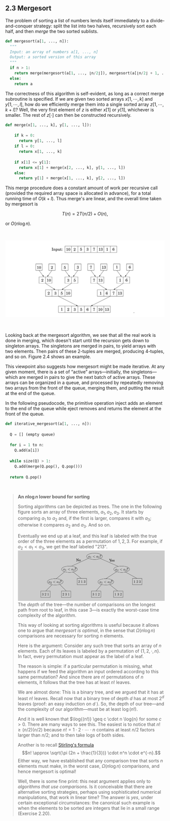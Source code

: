 ## 2.3 Mergesort

The problem of sorting a list of numbers lends itself immediately to a divide-and-conquer strategy: split the list into two halves, recursively sort each half, and then *merge* the two sorted sublists.

```python
def mergesort(a[1, ..., n]):
  """
  Input: an array of numbers a[1, ..., n]
  Output: a sorted version of this array
  """
  if n > 1:
    return merge(mergesort(a[1, ..., ⌊n/2⌋]), mergesort(a[⌊n/2⌋ + 1, ..., n]))
  else:
    return a
```

The correctness of this algorithm is self-evident, as long as a correct merge subroutine is specified. If we are given two sorted arrays $x[1, \cdots, k]$ and $y[1, \cdots, l]$, how do we efficiently merge them into a single sorted array $z[1, \cdots, k + l]$? Well, the very first element of $z$ is either $x[1]$ or $y[1]$, whichever is smaller. The rest of $z[\cdot]$ can then be constructed recursively.

```python
def merge(x[1, ..., k], y[1, ..., l]):

    if k = 0:
      return y[1, ..., l]
    if l = 0:
      return x[1, ..., k]

    if x[1] <= y[1]:
      return x[1] + merge(x[2, ..., k], y[1, ..., l])
    else:
      return y[1] + merge(x[1, ..., k], y[2, ..., l])
```

This merge procedure does a constant amount of work per recursive call (provided the required array space is allocated in advance), for a total running time of $O(k + l)$. Thus merge's are linear, and the overall time taken by $\text{mergesort}$ is

$$
T(n) = 2T(n / 2) + O(n),
$$

or $O(n \log{n})$.

&nbsp;

![**Figure 2.4** The sequence of merge operations in $\text{mergesort}$](fig-2.4-mergesort-sequence.png)

&nbsp;


Looking back at the $\text{mergesort}$ algorithm, we see that all the real work is done in merging, which doesn't start until the recursion gets down to singleton arrays. The singletons are merged in pairs, to yield arrays with two elements. Then pairs of these 2-tuples are merged, producing 4-tuples, and so on. Figure 2.4 shows an example.

This viewpoint also suggests how $\text{mergesort}$ might be made iterative. At any given moment, there is a set of “active” arrays—initially, the singletons—which are merged in pairs to give the next batch of active arrays. These arrays can be organized in a queue, and processed by repeatedly removing two arrays from the front of the queue, merging them, and putting the result at the end of the queue.

In the following pseudocode, the primitive operation inject adds an element to the end of the queue while eject removes and returns the element at the front of the queue.

```python
def iterative_mergesort(a[1, ..., n]):

  Q = [] (empty queue)

  for i = 1 to n:
    Q.add(a[i])

  while size(Q) > 1:
    Q.add(merge(Q.pop(), Q.pop()))

  return Q.pop()
```

&nbsp;

> **An $n \log{n}$ lower bound for sorting**
>
> Sorting algorithms can be depicted as trees. The one in the following figure sorts an array of three elements, $a_1, a_2, a_3$. It starts by comparing $a_1$ to $a_2$ and, if the first is larger, compares it with $a_3$; otherwise it compares $a_2$ and $a_3$. And so on.
>
> Eventually we end up at a leaf, and this leaf is labeled with the true order of the three elements as a permutation of $1, 2, 3$. For example, if $a_2 < a_1 < a_3$, we get the leaf labeled "$2 1 3$".
> ![](sorting-tree.png)
> The *depth* of the tree—the number of comparisons on the longest path from root to leaf, in this case 3—is exactly the worst-case time complexity of the algorithm.
>
> This way of looking at sorting algorithms is useful because it allows one to argue that *mergesort is optimal*, in the sense that $\Omega(n\log{n})$ comparisons are necessary for sorting $n$ elements.
>
> Here is the argument: Consider any such tree that sorts an array of $n$ elements. Each of its leaves is labeled by a permutation of $\{ 1, 2, \cdot, n \}$. In fact, every permutation must appear as the label of a leaf.
>
> The reason is simple: if a particular permutation is missing, what happens if we feed the algorithm an input ordered according to this same permutation? And since there are $n!$ permutations of $n$ elements, it follows that the tree has at least $n!$ leaves.
>
> We are almost done: This is a binary tree, and we argued that it has at least $n!$ leaves. Recall now that a binary tree of depth $d$ has at most $2^d$ leaves (proof: an easy induction on $d$ ). So, the depth of our tree—and the complexity of our algorithm—must be at least $\log{(n!)}$.
>
> And it is well known that $\log{(n!)} \geq c \cdot n \log{n} for some $c > 0$. There are many ways to see this. The easiest is to notice that $n! \geq (n / 2)(n / 2)$ because $n! = 1 \cdot 2 \cdot \cdots \cdot n$ contains at least $n / 2$ factors larger than $n / 2$; and to then take logs of both sides.
>
> Another is to recall [Stirling's formula](https://en.wikipedia.org/wiki/Stirling%27s_approximation)
> $$n! \approx \sqrt{\pi (2n + \frac{1}{3})} \cdot n^n \cdot e^{-n}.$$
> Either way, we have established that any comparison tree that sorts $n$ elements must make, in the worst case, $\Omega(n\log{n})$ comparisons, and hence mergesort is optimal!
>
> Well, there is some fine print: this neat argument applies only to *algorithms that use comparisons*. Is it conceivable that there are alternative sorting strategies, perhaps using sophisticated numerical manipulations, that work in linear time? The answer is *yes*, under certain exceptional circumstances: the canonical such example is when the elements to be sorted are integers that lie in a small range (Exercise 2.20).

&nbsp;
